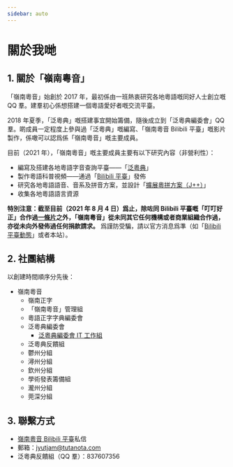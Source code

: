 ```yaml
---
sidebar: auto
---
```


# 關於我哋

## 1. 關於「嶺南粵音」

「嶺南粵音」始創於 2017 年，最初係由一班熱衷研究各地粵語嘅同好人士創立嘅 QQ 羣。建羣初心係想搭建一個粵語愛好者嘅交流平臺。

2018 年夏季，「泛粵典」嘅搭建事宜開始籌備，隨後成立到「泛粵典編委會」QQ 羣。啲成員一定程度上參與過「泛粵典」嘅編寫、「嶺南粵音 Bilibili 平臺」嘅影片製作，係噉可以認爲係「嶺南粵音」嘅主要成員。

目前（2021 年），「嶺南粵音」嘅主要成員主要有以下研究內容（非營利性）：

- 編寫及搭建各地粵語字音查詢平臺——「[泛粵典](/jyutdict-android/)」
- 製作粵語科普視頻——通過「[Bilibili 平臺](https://space.bilibili.com/410568594)」發佈
- 研究各地粵語語音、音系及拼音方案，並設計「[擴展粵拼方案（J++）](/j++/)」
- 收集各地粵語語言資源

**特別注意：截至目前（2021 年 8 月 4 日）爲止，除咗同 Bilibili 平臺嘅「叮叮好正」合作過[一條片](https://www.bilibili.com/video/BV1ji4y1L7W6)之外，「嶺南粵音」從未同其它任何機構或者商業組織合作過，亦從未向外發佈過任何捐款請求。** 爲謹防受騙，請以官方消息爲準（如「[Bilibili 平臺動態](https://space.bilibili.com/410568594/dynamic)」或者本站）。

## 2. 社團結構

以創建時間順序分先後：

- 嶺南粵音
    - 嶺南正字
    - 「嶺南粵音」管理組
    - 粵語正字字典編委會
    - 泛粵典編委會
        - [泛粵典編委會 IT 工作組](https://github.com/JyutdictEB)
    - 泛粵典反饋組
    - 鬱州分組
    - 潯州分組
    - 欽州分組
    - 學術發表籌備組
    - 瀧州分組
    - 莞深分組

## 3. 聯繫方式

- [嶺南粵音 Bilibili 平臺](https://space.bilibili.com/410568594)私信
- 郵箱：jyutjam@tutanota.com
- 泛粵典反饋組（QQ 羣）：837607356
